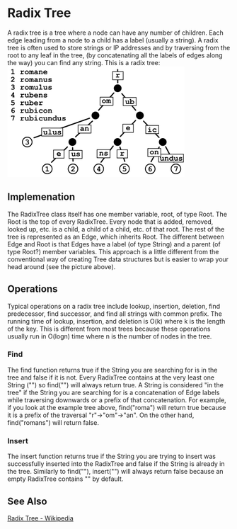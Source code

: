 # Radix Tree

A radix tree is a tree where a node can have any number of children. Each edge leading from a node to a child has a label (usually a string). A radix tree is often used to store strings or IP addresses and by traversing from the root to any leaf in the tree, (by concatenating all the labels of edges along the way) you can find any string. This is a radix tree:
![](/Radix-Tree/Images/radixtree.png)

## Implemenation

The RadixTree class itself has one member variable, root, of type Root. The Root is the top of every RadixTree. Every node that is added, removed, looked up, etc. is a child, a child of a child, etc. of that root. The rest of the tree is represented as an Edge, which inherits Root. The different between Edge and Root is that Edges have a label (of type String) and a parent (of type Root?) member variables. This approach is a little different from the conventional way of creating Tree data structures but is easier to wrap your head around (see the picture above).

## Operations

Typical operations on a radix tree include lookup, insertion, deletion, find predecessor, find successor, and find all strings with common prefix. The running time of lookup, insertion, and deletion is O(k) where k is the length of the key. This is different from most trees because these operations usually run in O(logn) time where n is the number of nodes in the tree.

### Find

The find function returns true if the String you are searching for is in the tree and false if it is not. Every RadixTree contains at the very least one String ("") so find("") will always return true. A String is considered "in the tree" if the String you are searching for is a concatenation of Edge labels while traversing downwards or a prefix of that concatenation. For example, if you look at the example tree above, find("roma") will return true because it is a prefix of the traversal "r"->"om"->"an". On the other hand, find("romans") will return false.

### Insert

The insert function returns true if the String you are trying to insert was successfully inserted into the RadixTree and false if the String is already in the tree. Similarly to find(""), insert("") will always return false because an empty RadixTree contains "" by default.

## See Also

[Radix Tree - Wikipedia](https://en.wikipedia.org/wiki/Radix_tree)
